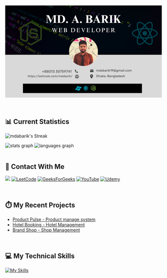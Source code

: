 [![LeetCode Profile](https://raw.githubusercontent.com/mdabarik/mdabarik/main/banner/git-banner-v-3.png)](https://leetcode.com/mdabarik/)

<br />

## 📊 Current Statistics
<div align="left">

![mdabarik's Streak](https://github-readme-streak-stats.herokuapp.com/?user=mdabarik&theme=highcontrast&hide_border=true)
</div>

<div align="left">
  <img src="https://github-readme-stats.vercel.app/api?username=mdabarik&hide_title=false&hide_rank=false&show_icons=true&include_all_commits=true&count_private=true&disable_animations=false&theme=dracula&locale=en&hide_border=false" height="150" alt="stats graph"  />
  <img src="https://github-readme-stats.vercel.app/api/top-langs?username=mdabarik&locale=en&hide_title=false&layout=compact&card_width=320&langs_count=5&theme=dracula&hide_border=false" height="150" alt="languages graph"  />
</div>

<br />

## 📨 Contact With Me
<div align="left">

[![](https://img.shields.io/badge/LinkedIn-0077B5?style=for-the-badge&logo=linkedin&logoColor=white)](https://www.linkedin.com/in/md-a-barik/) 
[![LeetCode](https://img.shields.io/badge/LeetCode-000000?style=for-the-badge&logo=LeetCode&logoColor=#d16c06)](https://leetcode.com/mdabarik/)
[![GeeksForGeeks](https://img.shields.io/badge/GeeksforGeeks-gray?style=for-the-badge&logo=geeksforgeeks&logoColor=35914c)](https://auth.geeksforgeeks.org/user/mdabarik)
[![YouTube](https://img.shields.io/badge/YouTube-%23FF0000.svg?style=for-the-badge&logo=YouTube&logoColor=white)](https://www.youtube.com/channel/UCsQvox_DAmM8g027TnCNslA)
[![Udemy](https://img.shields.io/badge/Udemy-A435F0?style=for-the-badge&logo=Udemy&logoColor=white)](https://www.udemy.com/user/abdul-barik-3/)
</div>
<br />


## ⏱️ My Recent Projects
- [Product Pulse - Product manage system](https://github.com/mdabarik/product-pulse-mern-app-client)
- [Hotel Booking - Hotel Management](https://github.com/mdabarik/hotel-booking-client)
- [Brand Shop - Shop Management](https://github.com/mdabarik/brand-shop-client)

<br />

<!-- source: https://github.com/tandpfun/skill-icons?tab=readme-ov-file#icons-list -->
##  💻 My Technical Skills

<div>

[![My Skills](https://skillicons.dev/icons?i=html,css,js,tailwind,materialui,react,nodejs,express,mongodb,firebase,git,github,c,java,r,postgresql)](https://leetcode.com/mdabarik/)
</div>
